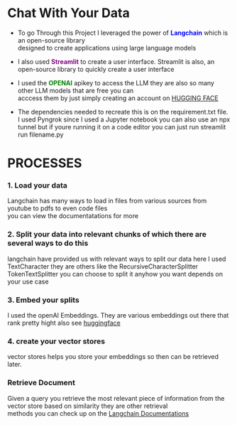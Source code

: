 # Chat With Your Data
- To go Through this Project I leveraged the power of <font color ="blue"> **Langchain**</font> which is an open-source library <br> designed to create applications using large language models
- I also used <font color = "purple">**Streamlit**</font> to create a user interface. Streamlit is also, an open-source library to quickly create a user interface
- I used the <font color = "green">**OPENAI**</font> apikey to access the LLM they are also so many other LLM models that are free you can <br>acccess them by just simply creating an account on [HUGGING FACE](huggingface.co)

- The dependencies needed to recreate this is on the requirement.txt file. <br>
I used Pyngrok since I used a Jupyter notebook you can also use an npx tunnel but if youre running it on a code editor you can just run streamlit run filename.py
# PROCESSES 
### 1. Load your data
Langchain has many ways to load in files from various sources from youtube to pdfs to even code files <br> you can view the documentatations for more <br>
### 2. Split your data into relevant chunks of which there are several ways to do this
langchain have provided us with relevant ways to split our data here I used TextCharacter they are others like the RecursiveCharacterSplitter <br> 
TokenTextSplitter you can choose to split it anyhow you want depends on your use case
### 3. Embed your splits
I used the openAI Embeddings. They are various embeddings out there that rank pretty hight also see [huggingface](https://huggingface.co/spaces/mteb/leaderboard)
### 4. create your vector stores
vector stores helps you store your embeddings so then can be retrieved later.
### Retrieve Document
Given a query you retrieve the most relevant piece of information from the vector store based on similarity they are other retrieval <br> 
methods you can check up on the [Langchain Documentations](https://docs.langchain.com/docs/)
  
